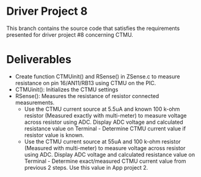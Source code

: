 # Driver Project 8
This branch contains the source code that satisfies the requirements presented
for driver project #8 concerning CTMU.

# Deliverables
* Create function CTMUinit() and RSense() in ZSense.c to measure resistance on pin 16/AN11/RB13 using CTMU on the PIC.
* CTMUinit(): Initializes the CTMU settings
* RSense(): Measures the resistance of resistor connected measurements.
    - Use the CTMU current source at 5.5uA and known 100 k-ohm resistor (Measured exactly with multi-meter) to measure voltage across resistor using ADC. Display ADC voltage and calculated resistance value on Terminal - Determine CTMU current value if resistor value is known.
    - Use the CTMU current source at 55uA and 100 k-ohm resistor (Measured with multi-meter) to measure voltage across resistor using ADC. Display ADC voltage and calculated resistance value on Terminal - Determine exact/measured CTMU current value from previous 2 steps. Use this value in App project 2.